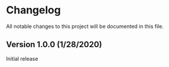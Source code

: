# Changelog

All notable changes to this project will be documented in this file.

Version 1.0.0  (1/28/2020)
--------------------------
Initial release

